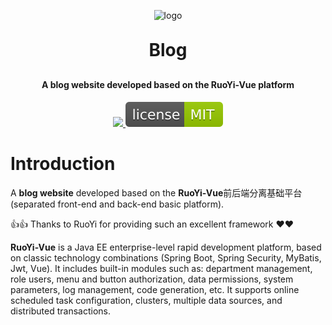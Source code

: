 <p align="center">
	<img alt="logo" src="../favicon.ico">
</p>
<h1 align="center" style="margin: 30px 0 30px; font-weight: bold;">Blog</h1>
<h4 align="center">A blog website developed based on the RuoYi-Vue platform</h4>
<p align="center">
<a target="_blank" href="https://www.cnblogs.com/Ning-Blog/">
<img src="../博客园-SmileToCode-brightgreen.svg" ></img>
</a>
<a target="_blank" href="https://gitee.com/Ning310975876/ruo-yi-vue-blog/blob/master/LICENSE">
<img src="../apistatus.svg"></img>
</a>
</p>


# Introduction

A **blog website** developed based on the **RuoYi-Vue**前后端分离基础平台 (separated front-end and back-end basic platform).

👍👍 Thanks to RuoYi for providing such an excellent framework ❤️❤️

**RuoYi-Vue** is a Java EE enterprise-level rapid development platform, based on classic technology combinations (Spring Boot, Spring Security, MyBatis, Jwt, Vue). It includes built-in modules such as: department management, role users, menu and button authorization, data permissions, system parameters, log management, code generation, etc. It supports online scheduled task configuration, clusters, multiple data sources, and distributed transactions.
